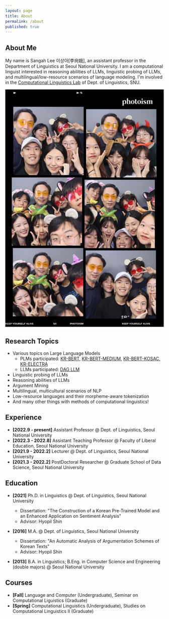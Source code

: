 ```yaml
---
layout: page
title: About
permalink: /about
published: true
---
```


<div class="page" markdown="1">

<!-- {% capture page_subtitle %}
<img
    class="me"
    alt="{{ author.name }}"
    src="uploads/profile.jpeg"
    srcset="uploads/profile.jpeg"
/>
{% endcapture %} -->

<!-- {% include page/title.html title=page.title subtitle=page_subtitle %} -->

## About Me

My name is Sangah Lee 이상아\[李尙娥\], an assistant professor in the Department of Linguistics at Seoul National University.
I am a computational linguist interested in reasoning abilities of LLMs, linguistic probing of LLMs, and multilingual/low-resource scenarios of language modeling.
I'm involved in the [Computational Linguistics Lab](http://knlp.snu.ac.kr/) of Dept. of Linguistics, SNU.

![img](https://github.com/sanajlee/sanajlee.github.io/blob/master/IMG_1945.jpg?raw=true)


## Research Topics

* Various topics on Large Language Models
    * PLMs participated: [KR-BERT](https://github.com/snunlp/KR-BERT), [KR-BERT-MEDIUM](https://github.com/snunlp/KR-BERT-MEDIUM), [KR-BERT-KOSAC](https://github.com/snunlp/KR-BERT-KOSAC), [KR-ELECTRA](https://github.com/snunlp/KR-ELECTRA)
    * LLMs participated: [DAG LLM](https://dag.snu.ac.kr/)
* Linguistic probing of LLMs
* Reasoning abilities of LLMs
* Argument Mining
* Multilingual, multicultural scenarios of NLP
* Low-resource languages and their morpheme-aware tokenization
* And many other things with methods of computational linguistics!


## Experience

* **\[2022.9 - present\]** Assistant Professor @ Dept. of Linguistics, Seoul National University
* **\[2022.3 - 2022.8\]** Assistant Teaching Professor @ Faculty of Liberal Education, Seoul National University
* **\[2021.9 - 2022.2]** Lecturer @ Dept. of Linguistics, Seoul National University
* **\[2021.3 - 2022.2\]** PostDoctoral Researcher @ Graduate School of Data Science, Seoul National University


## Education

* **\[2021\]** Ph.D. in Linguistics @ Dept. of Linguistics, Seoul National University
  * Dissertation: "The Construction of a Korean Pre-Trained Model and an Enhanced Application on Sentiment Analysis"
  * Advisor: Hyopil Shin

* **\[2016\]** M.A. @ Dept. of Linguistics, Seoul National University
  * Dissertation: "An Automatic Analysis of Argumentation Schemes of Korean Texts"
  * Advisor: Hyopil Shin

* **\[2013\]** B.A. in Linguistics; B.Eng. in Computer Science and Engineering (double majors) @ Seoul National University


## Courses
* **\[Fall\]** Language and Computer (Undergraduate), Seminar on Computational Liguistics (Graduate)
* **\[Spring\]** Computational Linguistics (Undergraduate), Studies on Computational Linguistics II (Graduate)


</div>
